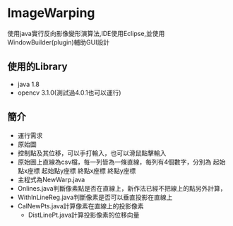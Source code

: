 # ImageWarping
使用java實行反向影像變形演算法,IDE使用Eclipse,並使用WindowBuilder(plugin)輔助GUI設計

## 使用的Library
* java 1.8
* opencv 3.1.0(測試過4.0.1也可以運行)
## 簡介
* 運行需求
 * 原始圖
 * 控制點及其位移，可以手打輸入，也可以滑鼠點擊輸入
 * 原始圖上直線為csv檔，每一列皆為一條直線，每列有4個數字，分別為 起始點x座標 起始點y座標 終點x座標 終點y座標
* 主程式為NewWarp.java
* Onlines.java判斷像素點是否在直線上，新作法已經不把線上的點另外計算，
* WithInLineReg.java判斷像素是否可以垂直投影在直線上
* CalNewPts.java計算像素在直線上的投影像素
  * DistLinePt.java計算投影像素的位移向量


